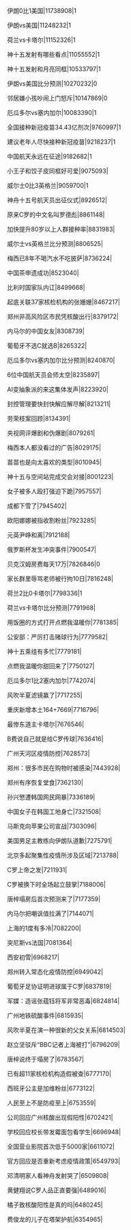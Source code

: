 伊朗0比1美国|11738908|1

伊朗vs美国|11248232|1

荷兰vs卡塔尔|11152326|1

神十五发射有哪些看点|11055552|1

神十五发射和月亮同框|10533797|1

伊朗vs美国比分预测|10270232|0

邻居嫌小孩吵闹上门怒斥|10147869|0

厄瓜多尔vs塞内加尔|10083390|1

全国接种新冠疫苗34.43亿剂次|9760997|1

建议老年人尽快接种新冠疫苗|9218237|1

中国航天永远在征途|9182682|1

小王子和饺子皮同框好可爱|9075093|

威尔士0比3英格兰|9059700|1

神舟十五号航天员出征仪式|8926512|

原来C罗的中文名叫罗德彪|8861148|

加快提升80岁以上人群接种率|8831983|

威尔士vs英格兰比分预测|8806525|

梅西已8年不喝汽水不吃披萨|8736224|

中国茶申遗成功|8523040|

比利时国家队内讧|8499668|

起底关联37家核检机构的张姗姗|8467217|

郑州非高风险区市民凭核酸出行|8379172|

内马尔的中国女友|8308739|

葡萄牙不选C就选B|8265322|

厄瓜多尔vs塞内加尔比分预测|8240870|

6位中国航天员会师太空|8235897|

AI变抽象派的来这集体发声|8223920|

封控管理要快封快解应解尽解|8213211|

劳荣枝案回顾|8134391|

央视网评爆剧和伪爆剧|8079261|

梅西本人都没看过的广告|8029175|

苗苗也是向太喜欢的类型|8010945|

神十五与空间站完成交会对接|8001223|

女子被多人殴打强迫下跪|7957557|

成都下雪了|7945402|

欧阳娜娜被指收割粉丝|7923285|

元英尹峥和离|7912188|

俄罗斯杯发生冲突事件|7900547|

贝克汉姆房费每天17万|7826846|0

家长群里辱骂老师被行拘10日|7816248|

荷兰2比0卡塔尔|7798336|1

荷兰vs卡塔尔比分预测|7791968|

用饭圈的方式打开点燃我温暖你|7781385|

公安部：严厉打击赌球行为|7779582|

神十五乘组有多忙|7779181|

点燃我温暖你甜回来了|7750127|

厄瓜多尔1比2塞内加尔|7742074|

风吹半夏滤镜赢了|7717255|

重庆新增本土164+7669|7716796|

最惨东道主卡塔尔|7676546|

B费说自己就是给C罗传球|7636416|

广州天河区疫情防控|7628573|

郑州：很多市民在购物时被感染|7443928|

郑州有序恢复堂食|7362130|

孙兴慜遭韩国网民网暴|7336189|

中国女子在韩国工地身亡|7321508|

马斯克向苹果公司宣战|7303096|

美国男足主教练向伊朗队道歉|7275791|

北京多起聚集性疫情所涉及区域|7213788|

C罗上帝之发|7211931|

C罗被换下时全场起立鼓掌|7188006|

唐梓塌房后首次预测来了|7177359|

内马尔把嘲讽值拉满了|7144071|

上海的1度有多冷|7082200|

突尼斯vs法国|7081364|

西安初雪|6968217|

郑州转入常态化疫情防控|6949042|

葡萄牙足协证明进球属于C罗|6837819|

军媒：造谣张蕴钰将军非常恶毒|6824814|

广州地铁硫酸事件|6815935|

风吹半夏在演一种很新的父女关系|6814503|

赵立坚驳斥“BBC记者上海被打”|6796209|

唐梓说终于塌房了|6783567|

已有超11家核检机构造假被查|6777170|

西班牙公主是加维粉丝|6773122|

人民至上不是防疫至上|6753559|

公司回应广州核酸出现假阳性|6702421|

学校回应校长带发霉面包看学生|6696948|

全国营业影院首次低于5000家|6611072|

官方回应是否重新考虑疫情政策|6549793|

邓清明家人看神舟发射哭了|6509808|

黄健翔说C罗人品正直要强|6489016|

橘子致核酸阳性是真的吗|6480245|

费俊龙的儿子在塔架护航|6354965|

